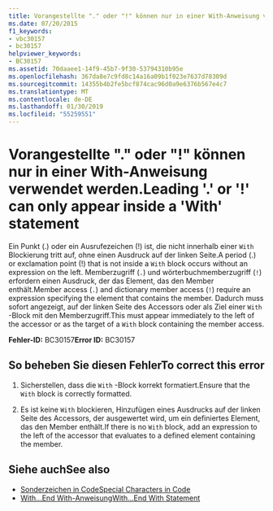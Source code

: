 ```yaml
---
title: Vorangestellte "." oder "!" können nur in einer With-Anweisung verwendet werden.
ms.date: 07/20/2015
f1_keywords:
- vbc30157
- bc30157
helpviewer_keywords:
- BC30157
ms.assetid: 70daaee1-14f9-45b7-9f30-53794310b95e
ms.openlocfilehash: 367da8e7c9fd8c14a16a09b1f023e7637d78309d
ms.sourcegitcommit: 14355b4b2fe5bcf874cac96d0a9e6376b567e4c7
ms.translationtype: MT
ms.contentlocale: de-DE
ms.lasthandoff: 01/30/2019
ms.locfileid: "55259551"
---
```

# <a name="leading--or--can-only-appear-inside-a-with-statement"></a><span data-ttu-id="9d51d-102">Vorangestellte "." oder "!" können nur in einer With-Anweisung verwendet werden.</span><span class="sxs-lookup"><span data-stu-id="9d51d-102">Leading '.' or '!' can only appear inside a 'With' statement</span></span>
<span data-ttu-id="9d51d-103">Ein Punkt (.) oder ein Ausrufezeichen (!) ist, die nicht innerhalb einer `With` Blockierung tritt auf, ohne einen Ausdruck auf der linken Seite.</span><span class="sxs-lookup"><span data-stu-id="9d51d-103">A period (.) or exclamation point (!) that is not inside a `With` block occurs without an expression on the left.</span></span> <span data-ttu-id="9d51d-104">Memberzugriff (`.`) und wörterbuchmemberzugriff (`!`) erfordern einen Ausdruck, der das Element, das den Member enthält.</span><span class="sxs-lookup"><span data-stu-id="9d51d-104">Member access (`.`) and dictionary member access (`!`) require an expression specifying the element that contains the member.</span></span> <span data-ttu-id="9d51d-105">Dadurch muss sofort angezeigt, auf der linken Seite des Accessors oder als Ziel einer `With` -Block mit den Memberzugriff.</span><span class="sxs-lookup"><span data-stu-id="9d51d-105">This must appear immediately to the left of the accessor or as the target of a `With` block containing the member access.</span></span>  
  
 <span data-ttu-id="9d51d-106">**Fehler-ID:** BC30157</span><span class="sxs-lookup"><span data-stu-id="9d51d-106">**Error ID:** BC30157</span></span>  
  
## <a name="to-correct-this-error"></a><span data-ttu-id="9d51d-107">So beheben Sie diesen Fehler</span><span class="sxs-lookup"><span data-stu-id="9d51d-107">To correct this error</span></span>  
  
1.  <span data-ttu-id="9d51d-108">Sicherstellen, dass die `With` -Block korrekt formatiert.</span><span class="sxs-lookup"><span data-stu-id="9d51d-108">Ensure that the `With` block is correctly formatted.</span></span>  
  
2.  <span data-ttu-id="9d51d-109">Es ist keine `With` blockieren, Hinzufügen eines Ausdrucks auf der linken Seite des Accessors, der ausgewertet wird, um ein definiertes Element, das den Member enthält.</span><span class="sxs-lookup"><span data-stu-id="9d51d-109">If there is no `With` block, add an expression to the left of the accessor that evaluates to a defined element containing the member.</span></span>  
  
## <a name="see-also"></a><span data-ttu-id="9d51d-110">Siehe auch</span><span class="sxs-lookup"><span data-stu-id="9d51d-110">See also</span></span>
- [<span data-ttu-id="9d51d-111">Sonderzeichen in Code</span><span class="sxs-lookup"><span data-stu-id="9d51d-111">Special Characters in Code</span></span>](../../../visual-basic/programming-guide/program-structure/special-characters-in-code.md)
- [<span data-ttu-id="9d51d-112">With...End With-Anweisung</span><span class="sxs-lookup"><span data-stu-id="9d51d-112">With...End With Statement</span></span>](../../../visual-basic/language-reference/statements/with-end-with-statement.md)
